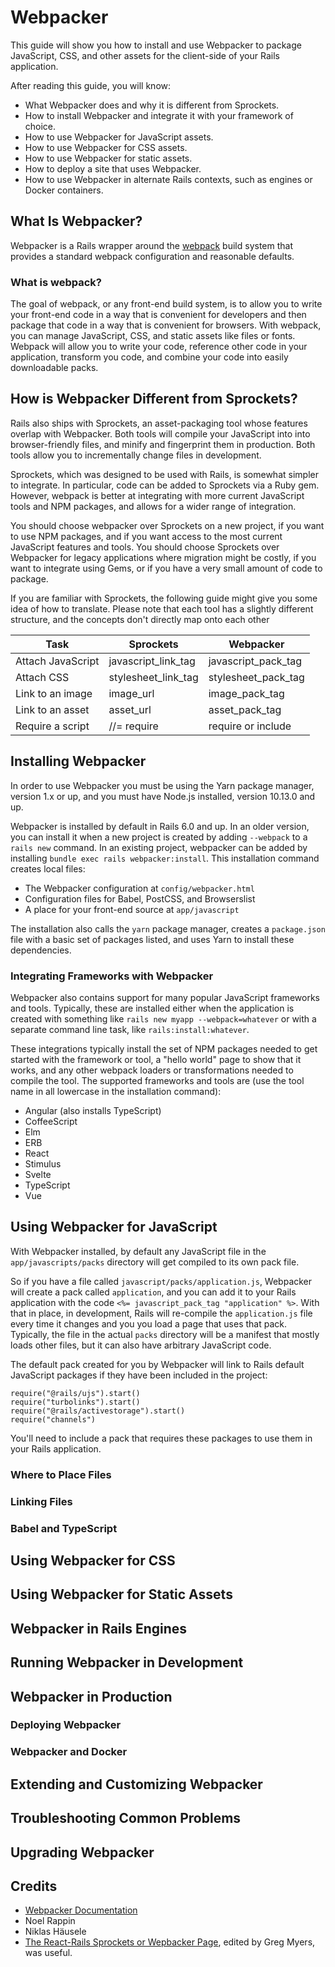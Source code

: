 # Webpacker

This guide will show you how to install and use Webpacker to package  JavaScript, CSS, and other assets for the client-side of your Rails application.

After reading this guide, you will know:

* What Webpacker does and why it is different from Sprockets.
* How to install Webpacker and integrate it with your framework of choice.
* How to use Webpacker for JavaScript assets. 
* How to use Webpacker for CSS assets. 
* How to use Webpacker for static assets.
* How to deploy a site that uses Webpacker. 
* How to use Webpacker in alternate Rails contexts, such as engines or Docker containers. 

## What Is Webpacker?

Webpacker is a Rails wrapper around the [webpack](https://webpack.js.org) build system that provides a standard webpack configuration and reasonable defaults. 

### What is webpack?

The goal of webpack, or any front-end build system, is to allow you to write your front-end code in a way that is convenient for developers and then package that code in a way that is convenient for browsers. With webpack, you can manage JavaScript, CSS, and static assets like files or fonts. Webpack will allow you to write your code, reference other code in your application, transform you code, and combine your code into easily downloadable packs.

## How is Webpacker Different from Sprockets?

Rails also ships with Sprockets, an asset-packaging tool whose features overlap with Webpacker. Both tools will compile your JavaScript into into browser-friendly files, and minify and fingerprint them in production. Both tools allow you to incrementally change files in development.

Sprockets, which was designed to be used with Rails, is somewhat simpler to integrate. In particular, code can be added to Sprockets via a Ruby gem. However, webpack is better at integrating with more current JavaScript tools and NPM packages, and allows for a wider range of integration.

You should choose webpacker over Sprockets on a new project, if you want to use NPM packages, and if you want access to the most current JavaScript features and tools. You should choose Sprockets over Webpacker for legacy applications where migration might be costly, if you want to integrate using Gems, or if you have a very small amount of code to package. 

If you are familiar with Sprockets, the following guide might give you some idea of how to translate. Please note that each tool has a slightly different structure, and the concepts don't directly map onto each other 

|Task              | Sprockets         | Webpacker         |
|------------------|-------------------|-------------------|
|Attach JavaScript |javascript_link_tag|javascript_pack_tag|
|Attach CSS        |stylesheet_link_tag|stylesheet_pack_tag|
|Link to an image  |image_url          |image_pack_tag     |
|Link to an asset  |asset_url          |asset_pack_tag     |
|Require a script  |//= require        |require or include |

## Installing Webpacker

In order to use Webpacker you must be using the Yarn package manager, version 1.x or up, and you must have Node.js installed, version 10.13.0 and up.

Webpacker is installed by default in Rails 6.0 and up. In an older version, you can install it when a new project is created by adding `--webpack` to a `rails new` command. In an existing project, webpacker can be added by installing `bundle exec rails webpacker:install`. This installation command creates local files:

* The Webpacker configuration at `config/webpacker.html`
* Configuration files for Babel, PostCSS, and Browserslist
* A place for your front-end source at `app/javascript`

The installation also calls the `yarn` package manager, creates a `package.json` file with a basic set of packages listed, and uses Yarn to install these dependencies.

### Integrating Frameworks with Webpacker

Webpacker also contains support for many popular JavaScript frameworks and tools. Typically, these are installed either when the application is created with something like `rails new myapp --webpack=whatever` or with a separate command line task, like `rails:install:whatever`.

These integrations typically install the set of NPM packages needed to get started with the framework or tool, a "hello world" page to show that it works, and any other webpack loaders or transformations needed to compile the tool. The supported frameworks and tools are (use the tool name in all lowercase in the installation command):

* Angular (also installs TypeScript)
* CoffeeScript
* Elm
* ERB
* React
* Stimulus
* Svelte
* TypeScript
* Vue

## Using Webpacker for JavaScript

With Webpacker installed, by default any JavaScript file in the `app/javascripts/packs` directory will get compiled to its own pack file. 

So if you have a file called `javascript/packs/application.js`, Webpacker will create a pack called `application`, and you can add it to your Rails application with the code `<%= javascript_pack_tag "application" %>`. With that in place, in development, Rails will re-compile the `application.js` file every time it changes and you you load a page that uses that pack. Typically, the file in the actual `packs` directory will be a manifest that mostly loads other files, but it can also have arbitrary JavaScript code. 

The default pack created for you by Webpacker will link to Rails default JavaScript packages if they have been included in the project:

```
require("@rails/ujs").start()
require("turbolinks").start()
require("@rails/activestorage").start()
require("channels")
```

You'll need to include a pack that requires these packages to use them in your Rails application. 

### Where to Place Files

### Linking Files 

### Babel and TypeScript

## Using Webpacker for CSS

## Using Webpacker for Static Assets

## Webpacker in Rails Engines

## Running Webpacker in Development 

## Webpacker in Production

### Deploying Webpacker

### Webpacker and Docker

## Extending and Customizing Webpacker

## Troubleshooting Common Problems

## Upgrading Webpacker

## Credits

* [Webpacker Documentation](https://github.com/rails/webpacker)
* Noel Rappin
* Niklas Häusele
* [The React-Rails Sprockets or Wepbacker Page](https://github.com/reactjs/react-rails/wiki/Choosing-Sprockets-or-Webpacker), edited by Greg Myers, was useful.